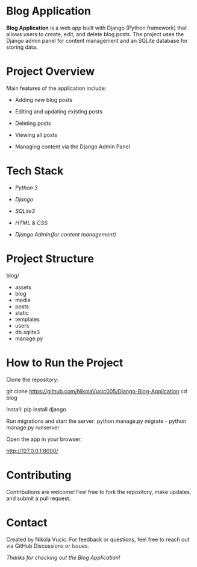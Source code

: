 # Blog Application

**Blog Application** is a web app built with Django (Python framework) that allows users to create, edit, and delete blog posts.
The project uses the Django admin panel for content management and an SQLite database for storing data.

# Project Overview

Main features of the application include:

- Adding new blog posts

- Editing and updating existing posts

- Deleting posts

- Viewing all posts

- Managing content via the Django Admin Panel

# Tech Stack

- *Python 3*

- *Django*

- *SQLite3*

 - *HTML & CSS*

- *Django Admin(for content management)*

# Project Structure

blog/
- assets         
- blog                  
- media
- posts
- static
- templates
- users
- db.sqlite3
- manage.py

# How to Run the Project

Clone the repository:

git clone https://github.com/NikolaVucic005/Django-Blog-Application
cd blog

Install:
pip install django

Run migrations and start the server:
python manage.py migrate -
python manage.py runserver

Open the app in your browser:

http://127.0.0.1:8000/


# Contributing

Contributions are welcome! Feel free to fork the repository, make updates, and submit a pull request.


# Contact

Created by Nikola Vucic. For feedback or questions, feel free to reach out via GitHub Discussions or Issues.

*Thanks for checking out the Blog Application!*
